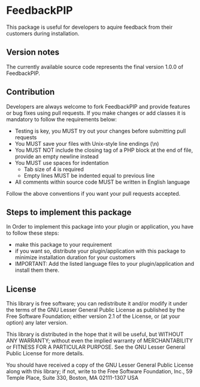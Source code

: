 FeedbackPIP
===============================

This package is useful for developers to aquire feedback from their customers during installation. 

Version notes
-------------

The currently available source code represents the final version 1.0.0 of FeedbackPIP.

Contribution
------------

Developers are always welcome to fork FeedbackPIP and provide features or bug fixes using pull requests. If you make changes or add classes it is mandatory to follow the requirements below:

* Testing is key, you MUST try out your changes before submitting pull requests
* You MUST save your files with Unix-style line endings (\n)
* You MUST NOT include the closing tag of a PHP block at the end of file, provide an empty newline instead
* You MUST use spaces for indentation
    * Tab size of 4 is required
    * Empty lines MUST be indented equal to previous line
* All comments within source code MUST be written in English language

Follow the above conventions if you want your pull requests accepted.

Steps to implement this package
-------------------------------

In Order to implement this package into your plugin or application, you have to follow these steps:

* make this package to your requirement
* if you want so, distribute your plugin/application with this package to minimize installation duration for your customers
* IMPORTANT: Add the listed language files to your plugin/application and install them there.

License
-------

This library is free software; you can redistribute it and/or
modify it under the terms of the GNU Lesser General Public License
as published by the Free Software Foundation; either version 2.1
of the License, or (at your option) any later version.

This library is distributed in the hope that it will be useful,
but WITHOUT ANY WARRANTY; without even the implied warranty of
MERCHANTABILITY or FITNESS FOR A PARTICULAR PURPOSE. See the GNU
Lesser General Public License for more details.

You should have received a copy of the GNU Lesser General Public
License along with this library; if not, write to the Free Software
Foundation, Inc., 59 Temple Place, Suite 330, Boston, MA 02111-1307 USA
